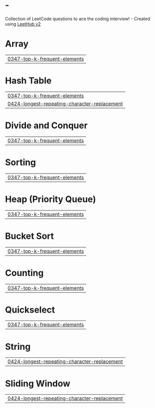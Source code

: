 # -
Collection of LeetCode questions to ace the coding interview! - Created using [LeetHub v2](https://github.com/arunbhardwaj/LeetHub-2.0)


# Array
|  |
| ------- |
| [0347-top-k-frequent-elements](https://github.com/928m/-/tree/master/0347-top-k-frequent-elements) |
# Hash Table
|  |
| ------- |
| [0347-top-k-frequent-elements](https://github.com/928m/-/tree/master/0347-top-k-frequent-elements) |
| [0424-longest-repeating-character-replacement](https://github.com/928m/-/tree/master/0424-longest-repeating-character-replacement) |
# Divide and Conquer
|  |
| ------- |
| [0347-top-k-frequent-elements](https://github.com/928m/-/tree/master/0347-top-k-frequent-elements) |
# Sorting
|  |
| ------- |
| [0347-top-k-frequent-elements](https://github.com/928m/-/tree/master/0347-top-k-frequent-elements) |
# Heap (Priority Queue)
|  |
| ------- |
| [0347-top-k-frequent-elements](https://github.com/928m/-/tree/master/0347-top-k-frequent-elements) |
# Bucket Sort
|  |
| ------- |
| [0347-top-k-frequent-elements](https://github.com/928m/-/tree/master/0347-top-k-frequent-elements) |
# Counting
|  |
| ------- |
| [0347-top-k-frequent-elements](https://github.com/928m/-/tree/master/0347-top-k-frequent-elements) |
# Quickselect
|  |
| ------- |
| [0347-top-k-frequent-elements](https://github.com/928m/-/tree/master/0347-top-k-frequent-elements) |
# String
|  |
| ------- |
| [0424-longest-repeating-character-replacement](https://github.com/928m/-/tree/master/0424-longest-repeating-character-replacement) |
# Sliding Window
|  |
| ------- |
| [0424-longest-repeating-character-replacement](https://github.com/928m/-/tree/master/0424-longest-repeating-character-replacement) |